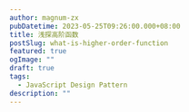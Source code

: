 ```yaml
---
author: magnum-zx
pubDatetime: 2023-05-25T09:26:00.000+08:00
title: 浅探高阶函数
postSlug: what-is-higher-order-function
featured: true
ogImage: ""
draft: true
tags:
  - JavaScript Design Pattern
description: ""
---
```

